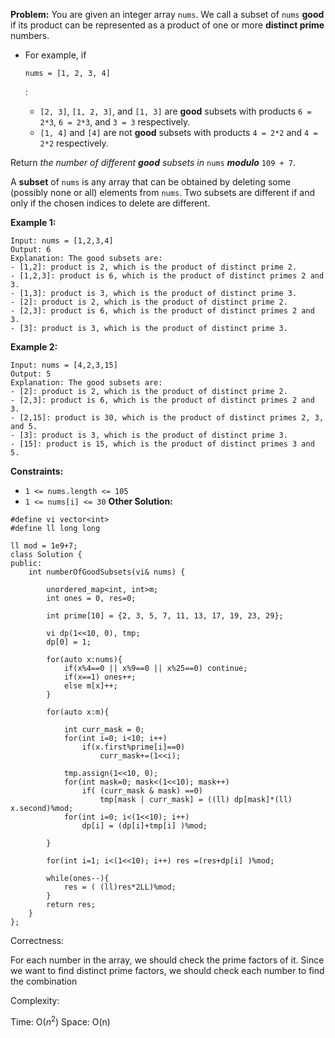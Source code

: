 **Problem:**
You are given an integer array `nums`. We call a subset of `nums` **good** if its product can be represented as a product of one or more **distinct prime** numbers.

- For example, if

   

  ```
  nums = [1, 2, 3, 4]
  ```

  :

  - `[2, 3]`, `[1, 2, 3]`, and `[1, 3]` are **good** subsets with products `6 = 2*3`, `6 = 2*3`, and `3 = 3` respectively.
  - `[1, 4]` and `[4]` are not **good** subsets with products `4 = 2*2` and `4 = 2*2` respectively.

Return *the number of different **good** subsets in* `nums` ***modulo*** `109 + 7`.

A **subset** of `nums` is any array that can be obtained by deleting some (possibly none or all) elements from `nums`. Two subsets are different if and only if the chosen indices to delete are different.

 

**Example 1:**

```
Input: nums = [1,2,3,4]
Output: 6
Explanation: The good subsets are:
- [1,2]: product is 2, which is the product of distinct prime 2.
- [1,2,3]: product is 6, which is the product of distinct primes 2 and 3.
- [1,3]: product is 3, which is the product of distinct prime 3.
- [2]: product is 2, which is the product of distinct prime 2.
- [2,3]: product is 6, which is the product of distinct primes 2 and 3.
- [3]: product is 3, which is the product of distinct prime 3.
```

**Example 2:**

```
Input: nums = [4,2,3,15]
Output: 5
Explanation: The good subsets are:
- [2]: product is 2, which is the product of distinct prime 2.
- [2,3]: product is 6, which is the product of distinct primes 2 and 3.
- [2,15]: product is 30, which is the product of distinct primes 2, 3, and 5.
- [3]: product is 3, which is the product of distinct prime 3.
- [15]: product is 15, which is the product of distinct primes 3 and 5.
```

 

**Constraints:**

- `1 <= nums.length <= 105`
- `1 <= nums[i] <= 30`
**Other Solution:**
```
#define vi vector<int>
#define ll long long

ll mod = 1e9+7;
class Solution {
public:
    int numberOfGoodSubsets(vi& nums) {
        
        unordered_map<int, int>m;
        int ones = 0, res=0;
        
        int prime[10] = {2, 3, 5, 7, 11, 13, 17, 19, 23, 29};
        
        vi dp(1<<10, 0), tmp;
        dp[0] = 1;
        
        for(auto x:nums){
            if(x%4==0 || x%9==0 || x%25==0) continue; 
            if(x==1) ones++;         
            else m[x]++;
        }
        
        for(auto x:m){
            
            int curr_mask = 0;
            for(int i=0; i<10; i++)
                if(x.first%prime[i]==0) 
                    curr_mask+=(1<<i);
            
            tmp.assign(1<<10, 0);
            for(int mask=0; mask<(1<<10); mask++)
                if( (curr_mask & mask) ==0)
                    tmp[mask | curr_mask] = ((ll) dp[mask]*(ll) x.second)%mod; 
            for(int i=0; i<(1<<10); i++)
                dp[i] = (dp[i]+tmp[i] )%mod;
            
        }
    
        for(int i=1; i<(1<<10); i++) res =(res+dp[i] )%mod;
        
        while(ones--){
            res = ( (ll)res*2LL)%mod;
        }
        return res;
    }
};
```
Correctness:

For each number in the array, we should check the prime factors of it. Since we want to find distinct prime factors, we should check each number to find the combination

Complexity:

Time: O($n^2$)
Space: O(n)